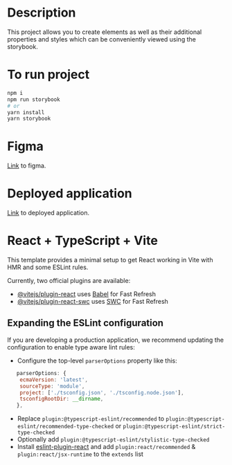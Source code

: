 # Description

This project allows you to create elements as well as their additional properties and styles which can be conveniently viewed using the storybook.

# To run project

```bash
npm i
npm run storybook
# or
yarn install
yarn storybook
```

# Figma

[Link](<https://www.figma.com/file/myGz1Yg0wvppvxm6PsU8T7/%F0%9F%93%99-Component-library-(Community)?node-id=3050%3A0&mode=dev>) to figma.

# Deployed application

[Link](https://maksymholovatyidev.github.io/ui-kit/?path=/docs/configure-your-project--docs) to deployed application.

# React + TypeScript + Vite

This template provides a minimal setup to get React working in Vite with HMR and some ESLint rules.

Currently, two official plugins are available:

- [@vitejs/plugin-react](https://github.com/vitejs/vite-plugin-react/blob/main/packages/plugin-react/README.md) uses [Babel](https://babeljs.io/) for Fast Refresh
- [@vitejs/plugin-react-swc](https://github.com/vitejs/vite-plugin-react-swc) uses [SWC](https://swc.rs/) for Fast Refresh

## Expanding the ESLint configuration

If you are developing a production application, we recommend updating the configuration to enable type aware lint rules:

- Configure the top-level `parserOptions` property like this:

```js
   parserOptions: {
    ecmaVersion: 'latest',
    sourceType: 'module',
    project: ['./tsconfig.json', './tsconfig.node.json'],
    tsconfigRootDir: __dirname,
   },
```

- Replace `plugin:@typescript-eslint/recommended` to `plugin:@typescript-eslint/recommended-type-checked` or `plugin:@typescript-eslint/strict-type-checked`
- Optionally add `plugin:@typescript-eslint/stylistic-type-checked`
- Install [eslint-plugin-react](https://github.com/jsx-eslint/eslint-plugin-react) and add `plugin:react/recommended` & `plugin:react/jsx-runtime` to the `extends` list
